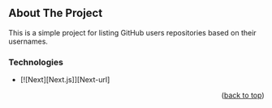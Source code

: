 <!-- ABOUT THE PROJECT -->
## About The Project

This is a simple project for listing GitHub users repositories based on their usernames.

### Technologies
* [![Next][Next.js]][Next-url]


<p align="right">(<a href="#about-the-project">back to top</a>)</p>